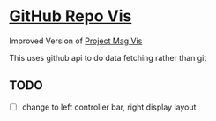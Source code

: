 # [GitHub Repo Vis](https://love4shen.github.io/github-repo-vis/)

Improved Version of [Project Mag Vis](https://github.com/love4shen/project-mag-vis)

This uses github api to do data fetching rather than git

## TODO

- [ ] change to left controller bar, right display layout
